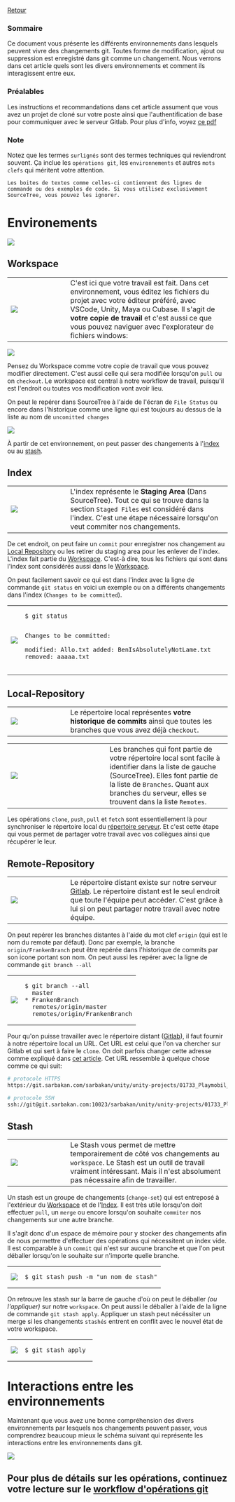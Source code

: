 [Retour](home)

### Sommaire

Ce document vous présente les différents environnements dans lesquels peuvent vivre des changements git. Toutes forme de modification, ajout ou suppression est enregistré dans git comme un changement. Nous verrons dans cet article quels sont les divers environnements et comment ils interagissent entre eux.

### Préalables

Les instructions et recommandations dans cet article assument que vous avez un projet de cloné sur votre poste ainsi que l'authentification de base pour communiquer avec le serveur Gitlab. Pour plus d'info, voyez [ce pdf](pdf/sarbakan_sourcetree.pdf)

### Note

Notez que les termes `surlignés` sont des termes techniques qui reviendront souvent. Ça inclue les `opérations git`, les `environnements` et autres `mots clefs` qui méritent votre attention.

```
Les boites de textes comme celles-ci contiennent des lignes de commande ou des exemples de code. Si vous utilisez exclusivement SourceTree, vous pouvez les ignorer.
```

# Environements

![](img/workflow/environments.jpg)

## Workspace

<table><tr>
<td width="120px">
	<img src="img/workflow/icons-workspace.jpg"/>
</td>
<td>
C'est ici que votre travail est fait. Dans cet environnement, vous éditez les fichiers du projet avec votre éditeur préféré, avec VSCode, Unity, Maya ou Cubase. Il s'agit de <b>votre copie de travail</b> et c'est aussi ce que vous pouvez naviguer avec l'explorateur de fichiers windows: 
</td>
</tr></table>


![](img/workflow/windows-explorer.jpg)

Pensez du Workspace comme votre copie de travail que vous pouvez modifier directement. C'est aussi celle qui sera modifiée lorsqu'on `pull` ou on `checkout`. Le workspace est central à notre workflow de travail, puisqu'il est l'endroit ou toutes vos modification vont avoir lieu. 

On peut le repérer dans SourceTree à l'aide de l'écran de `File Status` ou encore dans l'historique comme une ligne qui est toujours au dessus de la liste au nom de `uncomitted changes`

![](img/workflow/uncommited-changes.jpg)

À partir de cet environnement, on peut passer des changements à l'[index](#index) ou au [stash](#stash).

## Index

<table><tr>
<td width="120px">
	<img src="img/workflow/icons-index.jpg"/>
</td>
<td>
L'index représente le <b>Staging Area</b> (Dans SourceTree). Tout ce qui se trouve dans la section <code>Staged Files</code> est considéré dans l'index. C'est une étape nécessaire lorsqu'on veut commiter nos changements.
</td>
</tr></table>


De cet endroit, on peut faire un `commit` pour enregistrer nos changement au [Local Repository](#local-repository) ou les retirer du staging area pour les enlever de l'index. L'index fait partie du [Workspace](#workspace). C'est-à dire, tous les fichiers qui sont dans l'index sont considérés aussi dans le [Workspace](#workspace).

On peut facilement savoir ce qui est dans l'index avec la ligne de commande `git status` en voici un exemple ou on a différents changements dans l'index (`Changes to be committed`).

<table><tr>
<td>
	<img src="img/workflow/staging-area.jpg"/>
</td>
<td style="height:100%;">
<pre class="code highlight js-syntax-highlight shell monokai" v-pre="true" lang="shell"><code>$ git status 

Changes to be committed:  
modified:   Allo.txt
added:      BenIsAbsolutelyNotLame.txt
removed:    aaaaa.txt
</code></pre>
</td>
</tr></table>

## Local-Repository

<table><tr>
<td width="120px">
	<img src="img/workflow/icons-local-repo.jpg"/>
</td>
<td>
Le répertoire local représentes <b>votre historique de commits</b> ainsi que toutes les branches que vous avez déjà <code>checkout</code>.
</td>
</tr></table>

<table><tr>
<td width="210px">
	<img src="img/workflow/checkout.jpg"/>
</td>
<td>
Les branches qui font partie de votre répertoire local sont facile à identifier dans la liste de gauche (SourceTree). Elles font partie de la liste de <code>Branches</code>. Quant aux branches du serveur, elles se trouvent dans la liste <code>Remotes</code>.
</td>
</tr></table>

Les opérations `clone`, `push`, `pull` et `fetch` sont essentiellement là pour synchroniser le répertoire local du [répertoire serveur](#remote-repository). Et c'est cette étape qui vous permet de partager votre travail avec vos collègues ainsi que récupérer le leur.

## Remote-Repository

<table><tr>
<td width="120px">
	<img src="img/workflow/icons-remote-repo.jpg"/>
</td>
<td>
Le répertoire distant existe sur notre serveur <a href="https://git.sarbakan.com">Gitlab</a>. Le répertoire distant est le seul endroit que toute l'équipe peut accéder. C'est grâce à lui si on peut partager notre travail avec notre équipe.
</td>
</tr></table>

On peut repérer les branches distantes à l'aide du mot clef `origin` (qui est le nom du remote par défaut). Donc par exemple, la branche `origin/FrankenBranch` peut être repérée dans l'historique de commits par son icone portant son nom. On peut aussi les repérer avec la ligne de commande `git branch --all`

<table><tr>
<td>
	<img src="img/workflow/commit-history.jpg"/>
</td>
<td style="height:100%;">
<pre class="code highlight js-syntax-highlight shell monokai" v-pre="true" lang="shell"><code>$ git branch --all
  master
* FrankenBranch
  remotes/origin/master
  remotes/origin/FrankenBranch
</code></pre>
</td>
</tr></table>

Pour qu'on puisse travailler avec le répertoire distant ([Gitlab](https://git.sarbakan.com)), il faut fournir à notre répertoire local un URL. Cet URL est celui que l'on va chercher sur Gitlab et qui sert à faire le `clone`. On doit parfois changer cette adresse comme expliqué dans [cet article](change-remote-url). Cet URL ressemble à quelque chose comme ce qui suit:

```bash
# protocole HTTPS
https://git.sarbakan.com/sarbakan/unity/unity-projects/01733_Playmobil_Crystal_Palace_app.git

# protocole SSH
ssh://git@git.sarbakan.com:10023/sarbakan/unity/unity-projects/01733_Playmobil_Crystal_Palace_app.git
```

## Stash

<table><tr>
<td width="120px">
	<img src="img/workflow/icons-stash.jpg"/>
</td>
<td>Le Stash vous permet de mettre temporairement de côté vos changements au <code>workspace</code>. Le Stash est un outil de travail vraiment intéressant. Mais il n'est absolument pas nécessaire afin de travailler.
</td>
</tr></table>

Un stash est un groupe de changements (`change-set`) qui est entreposé à l'extérieur du [Workspace](#workspace) et de l'[Index](#index). Il est très utile lorsqu'on doit effectuer `pull`, un `merge` ou encore lorsqu'on souhaite `commiter` nos changements sur une autre branche. 

Il s'agit donc d'un espace de mémoire pour y stocker des changements afin de nous permettre d'effectuer des opérations qui nécessitent un index vide. Il est comparable à un `commit` qui n'est sur aucune branche et que l'on peut déballer lorsqu'on le souhaite sur n'importe quelle branche.

<table><tr>
<td>
	<img src="img/operations/stash.jpg"/>
</td>
<td>
<pre style="height:100%;" class="code highlight js-syntax-highlight shell monokai" v-pre="true" lang="shell"><code>$ git stash push -m "un nom de stash"</code>
</pre>
</td>
</tr></table>

On retrouve les stash sur la barre de gauche d'où on peut le déballer *(ou l'appliquer)* sur notre `workspace`. On peut aussi le déballer à l'aide de la ligne de commande `git stash apply`. Appliquer un stash peut nécéssiter un merge si les changements `stashés` entrent en conflit avec le nouvel état de votre workspace. 

<table><tr>
<td>
	<img src="img/workflow/stash-list.jpg"/>
</td>
<td>
<pre style="height:100%;" class="code highlight js-syntax-highlight shell monokai" v-pre="true" lang="shell"><code>$ git stash apply </code>
</pre>
</td>
</tr></table>

# Interactions entre les environnements

Maintenant que vous avez une bonne compréhension des divers environnements par lesquels nos changements peuvent passer, vous comprendrez beaucoup mieux le schéma suivant qui représente les interactions entre les environnements dans git.

![](img/workflow/commands-workflow-reworked.png)

## Pour plus de détails sur les opérations, continuez votre lecture sur le [workflow d'opérations git](git-workflow)
